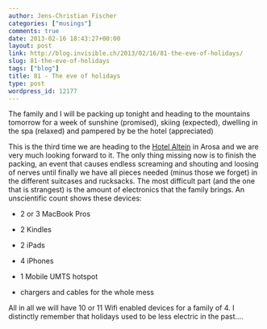 ```yaml
---
author: Jens-Christian Fischer
categories: ["musings"]
comments: true
date: 2013-02-16 18:43:27+00:00
layout: post
link: http://blog.invisible.ch/2013/02/16/81-the-eve-of-holidays/
slug: 81-the-eve-of-holidays
tags: ["blog"]
title: 81 - The eve of holidays
type: post
wordpress_id: 12177
---
```


The family and I will be packing up tonight and heading to the mountains tomorrow for a week of sunshine (promised), skiing (expected), dwelling in the spa (relaxed) and pampered by be the hotel (appreciated)

This is the third time we are heading to the [Hotel Altein](http://www.hotel-altein.ch/) in Arosa and we are very much looking forward to it. The only thing missing now is to finish the packing, an event that causes endless screaming and shouting and loosing of nerves until finally we have all pieces needed (minus those we forget) in the different suitcases and rucksacks. The most difficult part (and the one that is strangest) is the amount of electronics that the family brings. An unscientific count shows these devices:



	
  * 2 or 3 MacBook Pros

	
  * 2 Kindles

	
  * 2 iPads

	
  * 4 iPhones

	
  * 1 Mobile UMTS hotspot

	
  * chargers and cables for the whole mess


All in all we will have 10 or 11 Wifi enabled devices for a family of 4. I distinctly remember that holidays used to be less electric in the past....


